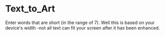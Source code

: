 # Text_to_Art
 Enter words that are short (in the range of 7).     Well this is based on your device's width -not all text can fit your screen after it has been enhanced. 
